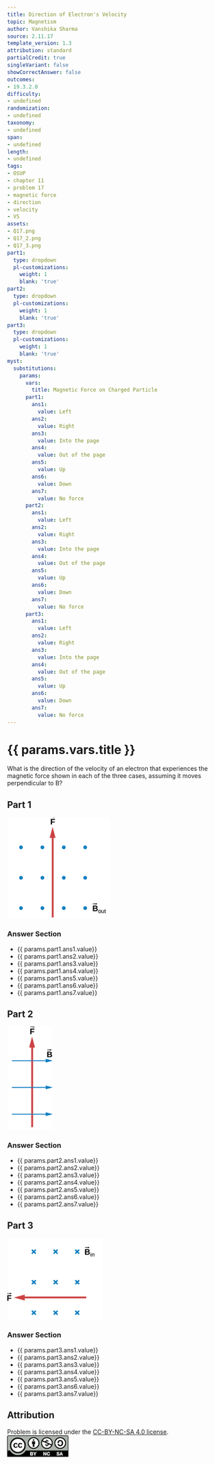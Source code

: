 ```yaml
---
title: Direction of Electron's Velocity
topic: Magnetism
author: Vanshika Sharma
source: 2.11.17
template_version: 1.3
attribution: standard
partialCredit: true
singleVariant: false
showCorrectAnswer: false
outcomes:
- 19.3.2.0
difficulty:
- undefined
randomization:
- undefined
taxonomy:
- undefined
span:
- undefined
length:
- undefined
tags:
- OSUP
- chapter 11
- problem 17
- magnetic force
- direction
- velocity
- VS
assets:
- Q17.png
- Q17_2.png
- Q17_3.png
part1:
  type: dropdown
  pl-customizations:
    weight: 1
    blank: 'true'
part2:
  type: dropdown
  pl-customizations:
    weight: 1
    blank: 'true'
part3:
  type: dropdown
  pl-customizations:
    weight: 1
    blank: 'true'
myst:
  substitutions:
    params:
      vars:
        title: Magnetic Force on Charged Particle
      part1:
        ans1:
          value: Left
        ans2:
          value: Right
        ans3:
          value: Into the page
        ans4:
          value: Out of the page
        ans5:
          value: Up
        ans6:
          value: Down
        ans7:
          value: No force
      part2:
        ans1:
          value: Left
        ans2:
          value: Right
        ans3:
          value: Into the page
        ans4:
          value: Out of the page
        ans5:
          value: Up
        ans6:
          value: Down
        ans7:
          value: No force
      part3:
        ans1:
          value: Left
        ans2:
          value: Right
        ans3:
          value: Into the page
        ans4:
          value: Out of the page
        ans5:
          value: Up
        ans6:
          value: Down
        ans7:
          value: No force
---
```

# {{ params.vars.title }}
What is the direction of the velocity of an electron that experiences the magnetic force shown in each of the three cases, assuming it moves perpendicular to B?

## Part 1

<img src="Q17.png">

### Answer Section

- {{ params.part1.ans1.value}}
- {{ params.part1.ans2.value}}
- {{ params.part1.ans3.value}}
- {{ params.part1.ans4.value}}
- {{ params.part1.ans5.value}}
- {{ params.part1.ans6.value}}
- {{ params.part1.ans7.value}}

## Part 2

<img src="Q17_2.png">

### Answer Section

- {{ params.part2.ans1.value}}
- {{ params.part2.ans2.value}}
- {{ params.part2.ans3.value}}
- {{ params.part2.ans4.value}}
- {{ params.part2.ans5.value}}
- {{ params.part2.ans6.value}}
- {{ params.part2.ans7.value}}

## Part 3

<img src="Q17_3.png">

### Answer Section

- {{ params.part3.ans1.value}}
- {{ params.part3.ans2.value}}
- {{ params.part3.ans3.value}}
- {{ params.part3.ans4.value}}
- {{ params.part3.ans5.value}}
- {{ params.part3.ans6.value}}
- {{ params.part3.ans7.value}}

## Attribution

Problem is licensed under the [CC-BY-NC-SA 4.0 license](https://creativecommons.org/licenses/by-nc-sa/4.0/).<br> ![The Creative Commons 4.0 license requiring attribution-BY, non-commercial-NC, and share-alike-SA license.](https://raw.githubusercontent.com/firasm/bits/master/by-nc-sa.png)